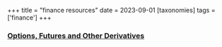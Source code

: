 +++
title = "finance resources"
date = 2023-09-01
[taxonomies]
tags = ['finance']
+++

### [Options, Futures and Other Derivatives](https://www.youtube.com/watch?v=84Up9kFVl4A&list=PLM9WI-4yn8BIROK_B1HCsdAlFGvAMdSJr)



